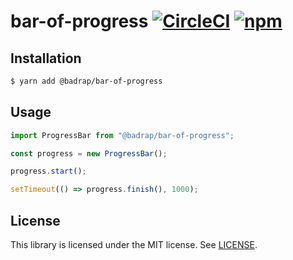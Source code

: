 # bar-of-progress [![CircleCI](https://circleci.com/gh/badrap/bar-of-progress.svg?style=shield)](https://circleci.com/gh/badrap/bar-of-progress) [![npm](https://img.shields.io/npm/v/@badrap/bar-of-progress.svg)](https://www.npmjs.com/package/@badrap/bar-of-progress)

## Installation

```sh
$ yarn add @badrap/bar-of-progress
```

## Usage

```js
import ProgressBar from "@badrap/bar-of-progress";

const progress = new ProgressBar();

progress.start();

setTimeout(() => progress.finish(), 1000);
```

## License

This library is licensed under the MIT license. See [LICENSE](./LICENSE).
